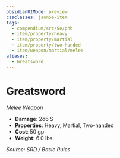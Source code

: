 ```yaml
---
obsidianUIMode: preview
cssclasses: json5e-item
tags:
  - compendium/src/5e/phb
  - item/property/heavy
  - item/property/martial
  - item/property/two-handed
  - item/weapon/martial/melee
aliases:
  - Greatsword
---
```

# Greatsword
*Melee Weapon*  

- **Damage**: 2d6 S
- **Properties**: Heavy, Martial, Two-handed
- **Cost**: 50 gp
- **Weight**: 6.0 lbs.

*Source: SRD / Basic Rules*